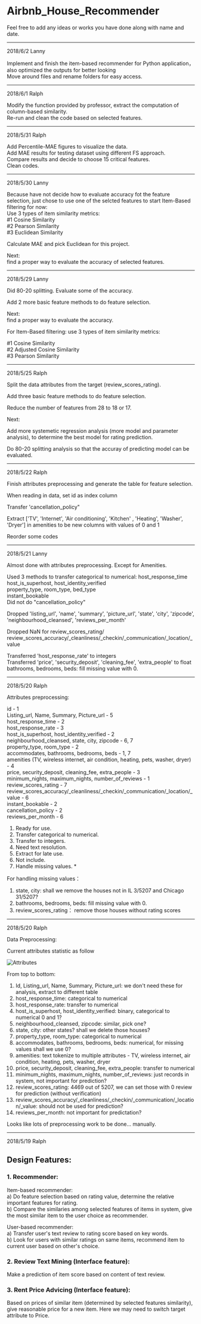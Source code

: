 
# Airbnb_House_Recommender

Feel free to add any ideas or works you have done along with name and date.

-------
2018/6/2 Lanny

Implement and finish the item-based recommender for Python application，also optimized the outputs for better looking<br />
Move around files and rename folders for easy access. <br />

-------
2018/6/1 Ralph

Modify the function provided by professor, extract the computation of column-based similarity. <br />
Re-run and clean the code based on selected features. <br />
 
-------
2018/5/31 Ralph

Add Percentile-MAE figures to visualize the data. <br />
Add MAE results for testing dataset using different FS approach. <br />
Compare results and decide to choose 15 critical features. <br />
Clean codes. <br />

-------
2018/5/30 Lanny

Because have not decide how to evaluate accuracy fot the feature selection, just chose to use one of the selcted features to start Item-Based filtering for now: <br />
Use 3 types of item similarity metrics:<br />
 #1 Cosine Similarity <br />
 #2 Pearson Similarity <br />
 #3 Euclidean Similarity <br />

Calculate MAE and pick Euclidean for this project.<br />

Next:<br />
find a proper way to evaluate the accuracy of selected features.<br />

-------
2018/5/29 Lanny

Did 80-20 splitting. Evaluate some of the accuracy.<br />

Add 2 more basic feature methods to do feature selection.<br />

Next:<br />
find a proper way to evaluate the accuracy.<br />

For Item-Based filtering: use 3 types of item similarity metrics:<br />

 #1 Cosine Similarity <br />
 #2 Adjusted Cosine Similarity <br />
 #3 Pearson Similarity <br />

-------
2018/5/25 Ralph

Split the data attributes from the target (review_scores_rating). <br />

Add three basic feature methods to do feature selection.<br />

Reduce the number of features from 28 to 18 or 17.<br />

Next:<br />

Add more systemetic regression analysis (more model and parameter analysis), to determine the best model for rating prediction.<br />

Do 80-20 splitting analysis so that the accuray of predicting model can be evaluated.<br />

-------
2018/5/22 Ralph

Finish attributes preprocessing and generate the table for feature selection.<br />

When reading in data, set id as index column<br />

Transfer 'cancellation_policy"<br />

Extract ['TV', 'Internet', 'Air conditioning', 'Kitchen' , 'Heating', 'Washer', 'Dryer'] in amenities to be new columns with values of 0 and 1<br />

Reorder some codes<br />


-------
2018/5/21 Lanny

Almost done with attributes preprocessing. 
Except for Amenities.

Used 3 methods to transfer categorical to numerical:
host_response_time<br />
host_is_superhost, host_identity_verified<br />
property_type, room_type, bed_type <br />
instant_bookable <br />
Did not do "cancellation_policy" <br />

Dropped 'listing_url', 'name', 'summary', 'picture_url', 'state', 'city', 'zipcode', 'neighbourhood_cleansed', 'reviews_per_month' <br />

Dropped NaN for review_scores_rating/ review_scores_accuracy/_cleanliness/_checkin/_communication/_location/_value <br />


Transferred 'host_response_rate' to integers<br />
Transferred 'price', 'security_deposit', 'cleaning_fee', 'extra_people' to float<br />
bathrooms, bedrooms, beds: fill missing value with 0. 

-------
2018/5/20 Ralph

Attributes preprocessing:

id - 1<br />
Listing_url, Name, Summary, Picture_url - 5<br />
host_response_time - 2<br />
host_response_rate - 3<br />
host_is_superhost, host_identity_verified - 2<br />
neighbourhood_cleansed, state, city, zipcode - 6, 7<br />
property_type, room_type - 2<br />
accommodates, bathrooms, bedrooms, beds - 1, 7<br />
amenities (TV,  wireless internet, air condition, heating, pets, washer, dryer) - 4<br />
price, security_deposit, cleaning_fee, extra_people - 3<br />
minimum_nights, maximum_nights, number_of_reviews - 1<br />
review_scores_rating - 7<br />
review_scores_accuracy/_cleanliness/_checkin/_communication/_location/_value - 6<br />
instant_bookable - 2<br />
cancellation_policy - 2<br />
reviews_per_month - 6<br />

1. Ready for use.
2. Transfer categorical to numerical.
3. Transfer to integers.
4. Need text resolution.
5. Extract for late use.
6. Not include.
7. Handle missing values. *

For handling missing values：
1. state, city: shall we remove the houses not in IL 3/5207 and Chicago 31/5207? 
2. bathrooms, bedrooms, beds: fill missing value with 0.
3. review_scores_rating： remove those houses without rating scores


-------
2018/5/20 Ralph

Data Preprocessing:

Current attributes statistic as follow

![Attributes](/Attributes.jpg?raw=true "Attributes")

From top to bottom:
1. Id, Listing_url, Name, Summary, Picture_url: we don't need these for analysis, extract to different table
2. host_response_time: categorical to numerical
3. host_response_rate: transfer to numerical
4. host_is_superhost, host_identity_verified: binary, categorical to numerical 0 and 1?
5. neighbourhood_cleansed, zipcode: similar, pick one?
6. state, city: other states? shall we delete those houses?
7. property_type, room_type: categorical to numerical
8. accommodates, bathrooms, bedrooms, beds: numerical, for missing values shall we use 0?
9. amenities: text tokenize to multiple attributes - TV,  wireless internet, air condition, heating, pets, washer, dryer
10. price, security_deposit, cleaning_fee, extra_people: transfer to numerical
11. minimum_nights, maximum_nights, number_of_reviews: just records in system, not important for prediction?
12. review_scores_rating: 4469 out of 5207, we can set those with 0 review for prediction (without verification)
13. review_scores_accuracy/_cleanliness/_checkin/_communication/_location/_value: should not be used for prediction?
14. reviews_per_month: not important for predictation?

Looks like lots of preprocessing work to be done... manually.

-------
2018/5/19 Ralph

## Design Features:
### 1. Recommender:
Item-based recommender:<br />
a) Do feature selection based on rating value, determine the relative important features for rating. <br />
b) Compare the similaries among selected features of items in system, give the most similar item to the user choice as recommender.<br />

User-based recommender:<br />
a) Transfer user's text review to rating score based on key words.<br />
b) Look for users with similar ratings on same items, recommend item to current user based on other's choice.<br />

### 2. Review Text Mining (Interface feature):
Make a prediction of item score based on content of text review.

### 3. Rent Price Advicing (Interface feature):
Based on prices of similar item (determined by selected features similarity), give reasonable price for a new item.
Here we may need to switch target attribute to Price.
